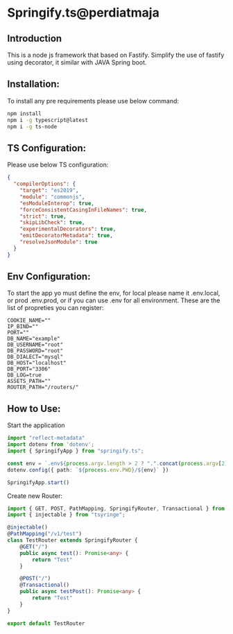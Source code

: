 # Springify.ts@perdiatmaja

## **Introduction**

This is a node js framework that based on Fastify. Simplify the use of fastify using decorator, it similar with JAVA Spring boot.

## **Installation:**

To install any pre requirements please use below command:

```bash
npm install
npm i -g typescript@latest
npm i -g ts-node
```

## **TS Configuration:**

Please use below TS configuration:

```json
{
  "compilerOptions": {
    "target": "es2019",
    "module": "commonjs",
    "esModuleInterop": true,
    "forceConsistentCasingInFileNames": true,
    "strict": true,
    "skipLibCheck": true,
    "experimentalDecorators": true,
    "emitDecoratorMetadata": true,
    "resolveJsonModule": true
  }
}
```

## **Env Configuration:**

To start the app yo must define the env, for local please name it .env.local, or prod .env.prod, or if you can use .env for all environment. These are the list of propreties you can register:

```env
COOKIE_NAME=""
IP_BIND=""
PORT=""
DB_NAME="example"
DB_USERNAME="root"
DB_PASSWORD="root"
DB_DIALECT="mysql"
DB_HOST="localhost"
DB_PORT="3306"
DB_LOG=true
ASSETS_PATH=""
ROUTER_PATH="/routers/"
```

## **How to Use:**

Start the application

```typescript
import "reflect-metadata"
import dotenv from 'dotenv';
import { SpringifyApp } from "springify.ts";

const env = `.env${process.argv.length > 2 ? ".".concat(process.argv[2]) : ""}`
dotenv.config({ path: `${process.env.PWD}/${env}` })

SpringifyApp.start()
```

Create new Router:

```typescript
import { GET, POST, PathMapping, SpringifyRouter, Transactional } from "springify.ts";
import { injectable } from "tsyringe";

@injectable()
@PathMapping("/v1/test")
class TestRouter extends SpringifyRouter {
    @GET("/")
    public async test(): Promise<any> {
        return "Test"
    }

    @POST("/")
    @Transactional()
    public async testPost(): Promise<any> {
        return "Test"
    }
}

export default TestRouter
```